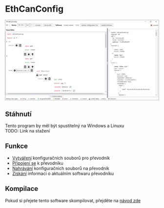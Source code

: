 # EthCanConfig
![Screenshot](screenshot.png)  
## Stáhnutí
Tento program by měl být spustitelný na Windows a Linuxu  
TODO: Link na stažení

## Funkce
- [Vytváření](Creation.md) konfiguračních souborů pro převodník
- [Připojení se](Connecting.md) k převodníku
- [Nahrávání](Upload.md) konfiguračnich souborů na převodník
- [Získání](ShowInfo.md) informací o aktuálním softwaru převodníku

## Kompilace
Pokud si přejete tento software skompilovat, přejděte na [návod zde](/Compilation/Config.md)